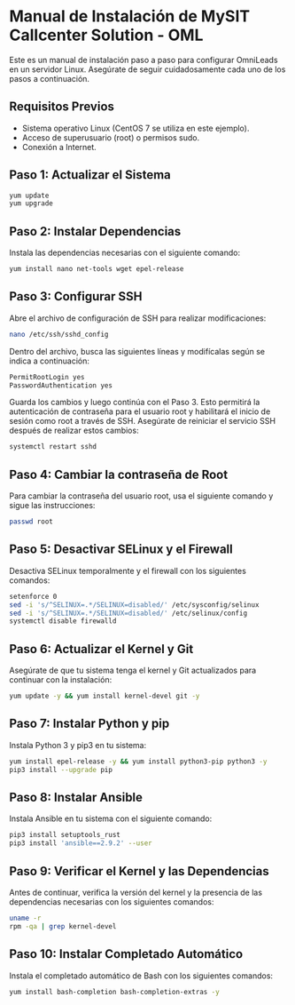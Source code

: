 # Manual de Instalación de MySIT Callcenter Solution - OML

Este es un manual de instalación paso a paso para configurar OmniLeads en un servidor Linux. Asegúrate de seguir cuidadosamente cada uno de los pasos a continuación.

## Requisitos Previos

- Sistema operativo Linux (CentOS 7 se utiliza en este ejemplo).
- Acceso de superusuario (root) o permisos sudo.
- Conexión a Internet.

## Paso 1: Actualizar el Sistema

```bash
yum update
yum upgrade
```

## Paso 2: Instalar Dependencias

Instala las dependencias necesarias con el siguiente comando:

```bash
yum install nano net-tools wget epel-release
```

## Paso 3: Configurar SSH

Abre el archivo de configuración de SSH para realizar modificaciones:

```bash
nano /etc/ssh/sshd_config
```

Dentro del archivo, busca las siguientes líneas y modifícalas según se indica a continuación:

```bash
PermitRootLogin yes
PasswordAuthentication yes
```

Guarda los cambios y luego continúa con el Paso 3. Esto permitirá la autenticación de contraseña para el usuario root y habilitará el inicio de sesión como root a través de SSH. Asegúrate de reiniciar el servicio SSH después de realizar estos cambios:

```bash
systemctl restart sshd
```

## Paso 4: Cambiar la contraseña de Root

Para cambiar la contraseña del usuario root, usa el siguiente comando y sigue las instrucciones:

```bash
passwd root
```

## Paso 5: Desactivar SELinux y el Firewall

Desactiva SELinux temporalmente y el firewall con los siguientes comandos:

```bash
setenforce 0
sed -i 's/^SELINUX=.*/SELINUX=disabled/' /etc/sysconfig/selinux
sed -i 's/^SELINUX=.*/SELINUX=disabled/' /etc/selinux/config
systemctl disable firewalld
```

## Paso 6: Actualizar el Kernel y Git

Asegúrate de que tu sistema tenga el kernel y Git actualizados para continuar con la instalación:

```bash
yum update -y && yum install kernel-devel git -y
```

## Paso 7: Instalar Python y pip

Instala Python 3 y pip3 en tu sistema:

```bash
yum install epel-release -y && yum install python3-pip python3 -y
pip3 install --upgrade pip
```

## Paso 8: Instalar Ansible

Instala Ansible en tu sistema con el siguiente comando:

```bash
pip3 install setuptools_rust
pip3 install 'ansible==2.9.2' --user
```

## Paso 9: Verificar el Kernel y las Dependencias

Antes de continuar, verifica la versión del kernel y la presencia de las dependencias necesarias con los siguientes comandos:

```bash
uname -r
rpm -qa | grep kernel-devel
```

## Paso 10: Instalar Completado Automático

Instala el completado automático de Bash con los siguientes comandos:

```bash
yum install bash-completion bash-completion-extras -y
```
